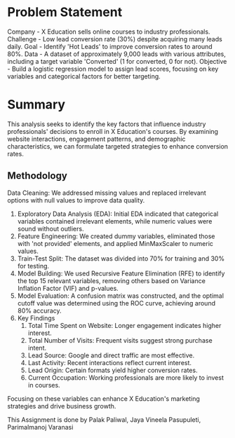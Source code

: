 # Problem Statement

Company - X Education sells online courses to industry professionals.
Challenge - Low lead conversion rate (30%) despite acquiring many leads daily.
Goal - Identify 'Hot Leads' to improve conversion rates to around 80%.
Data - A dataset of approximately 9,000 leads with various attributes, including a target variable 'Converted' (1 for converted, 0 for not).
Objective - Build a logistic regression model to assign lead scores, focusing on key variables and categorical factors for better targeting.

# Summary
This analysis seeks to identify the key factors that influence industry
professionals' decisions to enroll in X Education's courses. By examining
website interactions, engagement patterns, and demographic characteristics,
we can formulate targeted strategies to enhance conversion rates.

## Methodology
Data Cleaning: We addressed missing values and replaced irrelevant
options with null values to improve data quality.
1. Exploratory Data Analysis (EDA):
   Initial EDA indicated that categorical
variables contained irrelevant elements, while numeric values were sound
without outliers.
3. Feature Engineering:
   We created dummy variables, eliminated those with
'not provided' elements, and applied MinMaxScaler to numeric values.
5. Train-Test Split:
   The dataset was divided into 70% for training and 30% for
testing.
7. Model Building:
   We used Recursive Feature Elimination (RFE) to identify the
top 15 relevant variables, removing others based on Variance Inflation Factor
(VIF) and p-values.
9. Model Evaluation:
     A confusion matrix was constructed, and the optimal
cutoff value was determined using the ROC curve, achieving around 80%
accuracy.
11. Key Findings
    1. Total Time Spent on Website: Longer engagement indicates higher interest.
    2. Total Number of Visits: Frequent visits suggest strong purchase intent.
    3. Lead Source: Google and direct traffic are most effective.
    4. Last Activity: Recent interactions reflect current interest.
    5. Lead Origin: Certain formats yield higher conversion rates.
    6. Current Occupation: Working professionals are more likely to invest in
courses.

Focusing on these variables can enhance X Education's marketing strategies
and drive business growth.


This Assignment is done by Palak Paliwal, Jaya Vineela Pasupuleti, Parimalmanoj Varanasi

